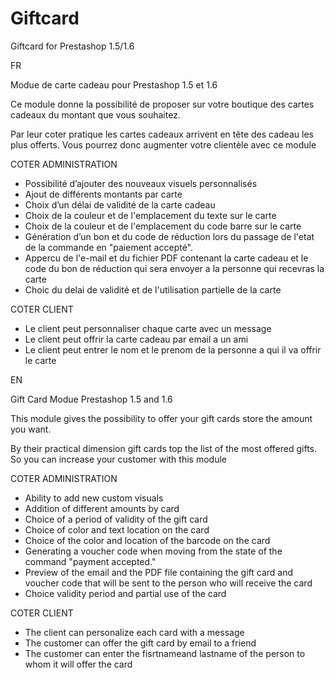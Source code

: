 # Giftcard
Giftcard for Prestashop 1.5/1.6

FR

Modue de carte cadeau pour Prestashop 1.5 et 1.6

Ce module donne la possibilité de proposer sur votre boutique des cartes cadeaux du montant que vous souhaitez.

Par leur coter pratique les cartes cadeaux arrivent en tête des cadeau les plus offerts.
Vous pourrez donc augmenter votre clientèle avec ce module

COTER ADMINISTRATION

* Possibilité d’ajouter des nouveaux visuels personnalisés
* Ajout de différents montants par carte
* Choix d’un délai de validité de la carte cadeau
* Choix de la couleur et de l'emplacement du texte sur le carte
* Choix de la couleur et de l'emplacement du code barre sur le carte
* Génération d’un bon et du code de réduction lors du passage de l'etat de la commande en "paiement accepté".
* Appercu de l'e-mail et du fichier PDF contenant la carte cadeau et le code du bon de réduction qui sera envoyer a la personne qui recevras la carte
* Choic du delai de validité et de l'utilisation partielle de la carte

COTER CLIENT

* Le client peut personnaliser chaque carte avec un message
* Le client peut offrir la carte cadeau par email a un ami
* Le client peut entrer le nom et le prenom de la personne a qui il va offrir le carte

EN

Gift Card Modue Prestashop 1.5 and 1.6

This module gives the possibility to offer your gift cards store the amount you want.

By their practical dimension gift cards top the list of the most offered gifts.
So you can increase your customer with this module

COTER ADMINISTRATION

* Ability to add new custom visuals
* Addition of different amounts by card
* Choice of a period of validity of the gift card
* Choice of color and text location on the card
* Choice of the color and location of the barcode on the card
* Generating a voucher code when moving from the state of the command "payment accepted."
* Preview of the email and the PDF file containing the gift card and voucher code that will be sent to the person who will receive the card
* Choice validity period and partial use of the card

COTER CLIENT

* The client can personalize each card with a message
* The customer can offer the gift card by email to a friend
* The customer can enter the fisrtnameand lastname of the person to whom it will offer the card
